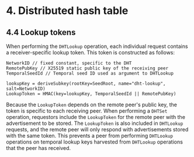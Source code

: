 # 4. Distributed hash table
## 4.4 Lookup tokens
When performing the `DHTLookup` operation, each individual request contains a receiver-specific lookup token. This token is constructed as follows:

```
NetworkID // fixed constant, specific to the DHT
RemotePubKey // X25519 static public key of the receiving peer
TemporalSeedId // Temporal seed ID used as argument to DHTLookup

lookupKey = deriveSubkey(rootKey=SeedRoot, name="dht-lookup", salt=NetworkID)
LookupToken = HMAC(key=lookupKey, TemporalSeedId || RemotePubKey)
```

Because the `LookupToken` depends on the remote peer's public key, the token is specific to each receiving peer. When performing a `DHTSet` operation, requestors include the `LookupToken` for the remote peer with the advertisement to be stored. The `LookupToken` is also included in `DHTLookup` requests, and the remote peer will only respond with advertisements stored with the same token. This prevents a peer from performing `DHTLookup` operations on temporal lookup keys harvested from `DHTLookup` operations that the peer has received.